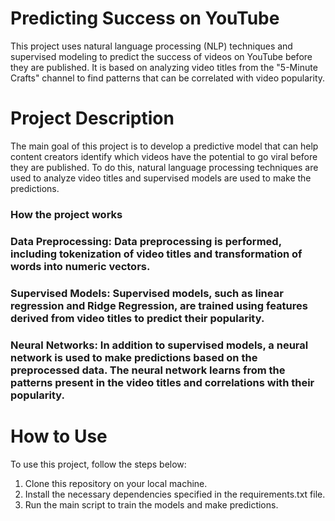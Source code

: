 # Predicting Success on YouTube
This project uses natural language processing (NLP) techniques and supervised modeling to predict the success of videos on YouTube before they are published. It is based on analyzing video titles from the "5-Minute Crafts" channel to find patterns that can be correlated with video popularity.

# Project Description
The main goal of this project is to develop a predictive model that can help content creators identify which videos have the potential to go viral before they are published. To do this, natural language processing techniques are used to analyze video titles and supervised models are used to make the predictions.

### How the project works
### Data Preprocessing: Data preprocessing is performed, including tokenization of video titles and transformation of words into numeric vectors.

### Supervised Models: Supervised models, such as linear regression and Ridge Regression, are trained using features derived from video titles to predict their popularity.

### Neural Networks: In addition to supervised models, a neural network is used to make predictions based on the preprocessed data. The neural network learns from the patterns present in the video titles and correlations with their popularity.

# How to Use
To use this project, follow the steps below:

1. Clone this repository on your local machine.
2. Install the necessary dependencies specified in the requirements.txt file.
3. Run the main script to train the models and make predictions.
